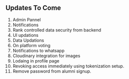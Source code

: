 ## Updates To Come

1. Admin Pannel
2. Notifications
3. Rank controlled data security from backend
4. UI updations
5. Data Updations
6. On platform voting
7. Notifications to whatsapp
8. Cloudinary integration for images
9. Lodaing in profile page
10. Revoking access immediately using tokenization setup.
11. Remove password from alumni signup.